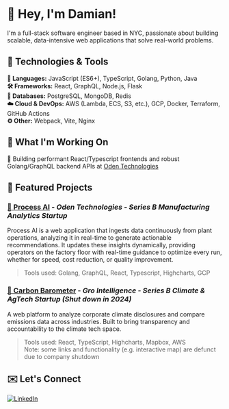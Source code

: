 # 👋 Hey, I'm Damian!

I'm a full-stack software engineer based in NYC, passionate about building scalable, data-intensive web applications that solve real-world problems.

## 🔧 Technologies & Tools

**📝 Languages:** JavaScript (ES6+), TypeScript, Golang, Python, Java  
**🛠️ Frameworks:** React, GraphQL, Node.js, Flask  
**💾 Databases:** PostgreSQL, MongoDB, Redis  
**☁️ Cloud & DevOps:** AWS (Lambda, ECS, S3, etc.), GCP, Docker, Terraform, GitHub Actions  
**⚙️ Other:** Webpack, Vite, Nginx

## 🧠 What I'm Working On

🚀 Building performant React/Typescript frontends and robust Golang/GraphQL backend APIs at [Oden Technologies](https://oden.io)

## 🌟 Featured Projects

### [🤖 Process AI](https://oden.io/process-ai/#id-demo-block) - *Oden Technologies - Series B Manufacturing Analytics Startup*
Process AI is a web application that ingests data continuously from plant operations, analyzing it in real-time to generate actionable recommendations.
It updates these insights dynamically, providing operators on the factory floor with real-time guidance to optimize every run, whether for speed, cost reduction, or quality improvement.
> Tools used: Golang, GraphQL, React, Typescript, Highcharts, GCP

### [🌱 Carbon Barometer](https://www.carbonbarometer.com/) - *Gro Intelligence - Series B Climate & AgTech Startup (Shut down in 2024)*
A web platform to analyze corporate climate disclosures and compare emissions data across industries. Built to bring transparency and accountability to the climate tech space.

> Tools used: React, TypeScript, Highcharts, Mapbox, AWS     
> Note: some links and functionality (e.g. interactive map) are defunct due to company shutdown

## ✉️ Let's Connect
[![LinkedIn](https://img.shields.io/badge/LinkedIn-0077B5?style=for-the-badge&logo=linkedin&logoColor=white)](https://linkedin.com/in/lim-damian)
